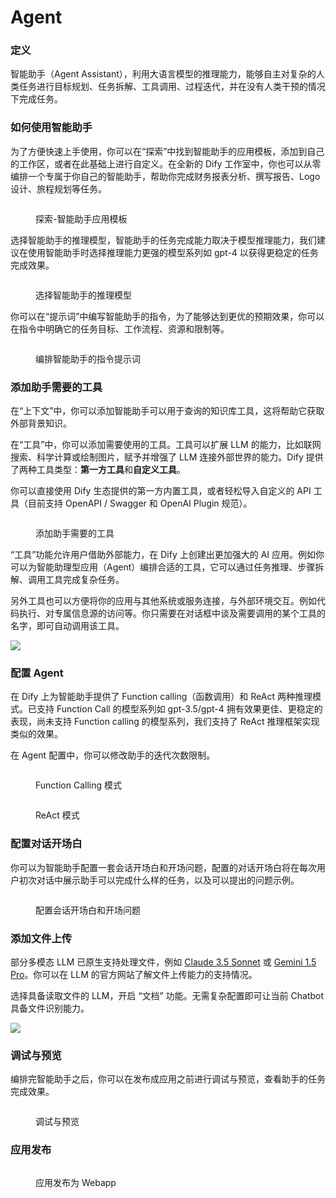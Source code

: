 # Agent

### 定义

智能助手（Agent Assistant），利用大语言模型的推理能力，能够自主对复杂的人类任务进行目标规划、任务拆解、工具调用、过程迭代，并在没有人类干预的情况下完成任务。

### 如何使用智能助手

为了方便快速上手使用，你可以在“探索”中找到智能助手的应用模板，添加到自己的工作区，或者在此基础上进行自定义。在全新的 Dify 工作室中，你也可以从零编排一个专属于你自己的智能助手，帮助你完成财务报表分析、撰写报告、Logo 设计、旅程规划等任务。

<figure><img src="https://assets-docs.dify.ai/dify-enterprise-mintlify/zh_CN/guides/application-orchestrate/5d28172c2852848223e91215cdf4ac53.png" alt=""><figcaption><p>探索-智能助手应用模板</p></figcaption></figure>

选择智能助手的推理模型，智能助手的任务完成能力取决于模型推理能力，我们建议在使用智能助手时选择推理能力更强的模型系列如 gpt-4 以获得更稳定的任务完成效果。

<figure><img src="https://assets-docs.dify.ai/dify-enterprise-mintlify/zh_CN/guides/application-orchestrate/c27751cbc6250569087d0b15ca2e69c2.png" alt=""><figcaption><p>选择智能助手的推理模型</p></figcaption></figure>

你可以在“提示词”中编写智能助手的指令，为了能够达到更优的预期效果，你可以在指令中明确它的任务目标、工作流程、资源和限制等。

<figure><img src="https://assets-docs.dify.ai/dify-enterprise-mintlify/zh_CN/guides/application-orchestrate/34fa9ee865c612fb10aa51befd2ea396.png" alt=""><figcaption><p>编排智能助手的指令提示词</p></figcaption></figure>

### 添加助手需要的工具

在“上下文”中，你可以添加智能助手可以用于查询的知识库工具，这将帮助它获取外部背景知识。

在“工具”中，你可以添加需要使用的工具。工具可以扩展 LLM 的能力，比如联网搜索、科学计算或绘制图片，赋予并增强了 LLM 连接外部世界的能力。Dify 提供了两种工具类型：**第一方工具**和**自定义工具**。

你可以直接使用 Dify 生态提供的第一方内置工具，或者轻松导入自定义的 API 工具（目前支持 OpenAPI / Swagger 和 OpenAI Plugin 规范）。

<figure><img src="https://assets-docs.dify.ai/dify-enterprise-mintlify/zh_CN/guides/application-orchestrate/cf59361ae13c2aa2a0762bc0064c6a17.png" alt=""><figcaption><p>添加助手需要的工具</p></figcaption></figure>

“工具”功能允许用户借助外部能力，在 Dify 上创建出更加强大的 AI 应用。例如你可以为智能助理型应用（Agent）编排合适的工具，它可以通过任务推理、步骤拆解、调用工具完成复杂任务。

另外工具也可以方便将你的应用与其他系统或服务连接，与外部环境交互。例如代码执行、对专属信息源的访问等。你只需要在对话框中谈及需要调用的某个工具的名字，即可自动调用该工具。

![](https://assets-docs.dify.ai/dify-enterprise-mintlify/zh_CN/guides/application-orchestrate/7adb47ad645fb7f1bd95848e78cb6a0f.png)

### 配置 Agent

在 Dify 上为智能助手提供了 Function calling（函数调用）和 ReAct 两种推理模式。已支持 Function Call 的模型系列如 gpt-3.5/gpt-4 拥有效果更佳、更稳定的表现，尚未支持 Function calling 的模型系列，我们支持了 ReAct 推理框架实现类似的效果。

在 Agent 配置中，你可以修改助手的迭代次数限制。

<figure><img src="https://assets-docs.dify.ai/dify-enterprise-mintlify/zh_CN/guides/application-orchestrate/276c17da01c12a7549f0b382503c0557.png" alt=""><figcaption><p>Function Calling 模式</p></figcaption></figure>

<figure><img src="https://assets-docs.dify.ai/dify-enterprise-mintlify/zh_CN/guides/application-orchestrate/e1e3806eb438cb52d4c4b6940b8021f5.png" alt=""><figcaption><p>ReAct 模式</p></figcaption></figure>

### 配置对话开场白

你可以为智能助手配置一套会话开场白和开场问题，配置的对话开场白将在每次用户初次对话中展示助手可以完成什么样的任务，以及可以提出的问题示例。

<figure><img src="https://assets-docs.dify.ai/dify-enterprise-mintlify/zh_CN/guides/application-orchestrate/fc25255198c756ac939ec913fe36d7f9.png" alt=""><figcaption><p>配置会话开场白和开场问题</p></figcaption></figure>

### 添加文件上传

部分多模态 LLM 已原生支持处理文件，例如 [Claude 3.5 Sonnet](https://docs.anthropic.com/en/docs/build-with-claude/pdf-support) 或 [Gemini 1.5 Pro](https://ai.google.dev/api/files)。你可以在 LLM 的官方网站了解文件上传能力的支持情况。

选择具备读取文件的 LLM，开启 “文档” 功能。无需复杂配置即可让当前 Chatbot 具备文件识别能力。

![](https://assets-docs.dify.ai/2024/11/9f0b7a3c67b58c0bd7926501284cbb7d.png)

### 调试与预览

编排完智能助手之后，你可以在发布成应用之前进行调试与预览，查看助手的任务完成效果。

<figure><img src="https://assets-docs.dify.ai/dify-enterprise-mintlify/zh_CN/guides/application-orchestrate/cd4a7ffded1a86d5e4aed1b9df36dc64.png" alt=""><figcaption><p>调试与预览</p></figcaption></figure>

### 应用发布

<figure><img src="https://assets-docs.dify.ai/dify-enterprise-mintlify/zh_CN/guides/application-orchestrate/44b15a78c45e21afafd110864f78f33e.png" alt=""><figcaption><p>应用发布为 Webapp</p></figcaption></figure>
